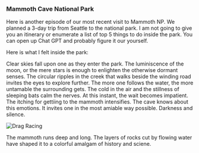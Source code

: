 ### Mammoth Cave National Park
Here is another episode of our most recent visit to Mammoth NP. We planned a 3-day trip from Seattle to the national park. I am not going to give you an itinerary or enumerate a  list of top 5 things to do inside the park. You can open up Chat GPT and probably figure it our yourself.

Here is what I felt inside the park: 

Clear skies fall upon one as they enter the park. The luminiscence of the moon, or the mere stars is enough to enlighten the otherwise dormant senses. The circular ripples in the creek that walks beside the winding road invites the eyes to explore further. The more one follows the water, the more untamable the surrounding gets. The cold in the air and the stillness of sleeping bats calm the nerves.  At this instant, the wait becomes impatient. The itching for gettiing to the mammoth intensifies. The cave knows about this emotions. It invites one in the most amiable way possible. Darkness and silence.

![Drag Racing](./images/mammoth_1.jpg)

The mammoth runs deep and long. The layers of rocks cut by flowing water have shaped it to a colorful amalgam of history and sciene. 



